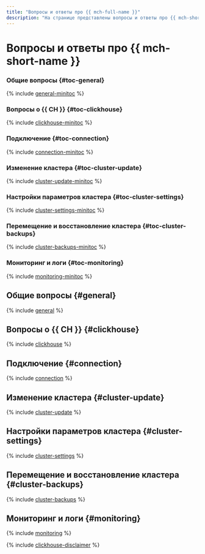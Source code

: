 ```yaml
---
title: "Вопросы и ответы про {{ mch-full-name }}"
description: "На странице представлены вопросы и ответы про {{ mch-short-name }}."
---
```


# Вопросы и ответы про {{ mch-short-name }}


### Общие вопросы {#toc-general}

{% include [general-minitoc](../../_qa/managed-clickhouse/minitoc/general.md) %}

### Вопросы о {{ CH }} {#toc-clickhouse}

{% include [clickhouse-minitoc](../../_qa/managed-clickhouse/minitoc/clickhouse.md) %}

### Подключение {#toc-connection}

{% include [connection-minitoc](../../_qa/managed-clickhouse/minitoc/connection.md) %}

### Изменение кластера {#toc-cluster-update}

{% include [cluster-update-minitoc](../../_qa/managed-clickhouse/minitoc/cluster-update.md) %}

### Настройки параметров кластера {#toc-cluster-settings}

{% include [cluster-settings-minitoc](../../_qa/managed-clickhouse/minitoc/cluster-settings.md) %}

### Перемещение и восстановление кластера {#toc-cluster-backups}

{% include [cluster-backups-minitoc](../../_qa/managed-clickhouse/minitoc/cluster-backups.md) %}

### Мониторинг и логи {#toc-monitoring}

{% include [monitoring-minitoc](../../_qa/managed-clickhouse/minitoc/monitoring.md) %}

## Общие вопросы {#general}

{% include [general](../../_qa/managed-clickhouse/general.md) %}

## Вопросы о {{ CH }} {#clickhouse}

{% include [clickhouse](../../_qa/managed-clickhouse/clickhouse.md) %}

## Подключение {#connection}

{% include [connection](../../_qa/managed-clickhouse/connection.md) %}

## Изменение кластера {#cluster-update}

{% include [cluster-update](../../_qa/managed-clickhouse/cluster-update.md) %}

## Настройки параметров кластера {#cluster-settings}

{% include [cluster-settings](../../_qa/managed-clickhouse/cluster-settings.md) %}

## Перемещение и восстановление кластера {#cluster-backups}

{% include [cluster-backups](../../_qa/managed-clickhouse/cluster-backups.md) %}

## Мониторинг и логи {#monitoring}

{% include [monitoring](../../_qa/managed-clickhouse/monitoring.md) %}

{% include [clickhouse-disclaimer](../../_includes/clickhouse-disclaimer.md) %}
